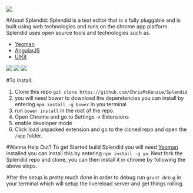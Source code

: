 ![](https://raw.github.com/ChrisMcKenzie/Splendid/Development/docs/splendid_banner.png)

#About Splendid:
Splendid is a text editor that is a fully pluggable and is built using web technologies and runs on the chrome app platform. Splendid uses open source tools and technologies such as.
  * [Yeoman](http://yeoman.io)
  * [AngularJS](http://angularjs.org/)
  * [UIKit](http://getuikit.com/)

![](https://raw.github.com/ChrisMcKenzie/Splendid/Development/docs/images/main_screenshot.png)
![](https://raw.github.com/ChrisMcKenzie/Splendid/Development/docs/images/sidebar_screenshot.png)
![](https://raw.github.com/ChrisMcKenzie/Splendid/Development/docs/images/settings_screenshot.png)

#To Install:
  1. Clone this repo `git clone https://github.com/ChrisMcKenzie/Splendid`
  2. you will need bower to download the dependencies you can install by entering `npm install -g bower` in you terminal
  3. run `bower install` in the root of the repo.
  2. Open Chrome and go to Settings -> Extensions 
  3. enable developer mode
  4. Click load unpacked extension and go to the cloned repo and open the `/app` folder.

#Wanna Help Out?
  To get Started build Splendid you will need [Yeoman](http://yeoman.io) installed you can install this by entering `npm install -g yo`. Next fork the Splendid repo and clone, you can then install it in chrome by following the above steps.
  
  After the setup is pretty much done in order to debug run `grunt debug` in your terminal which will setup the livereload server and get things rolling. 
